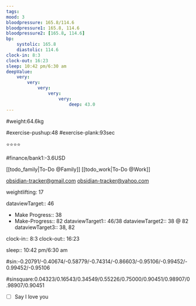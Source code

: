 ```yaml
---
tags: 
mood: 3
bloodpressure: 165.8/114.6
bloodpressure1: 165.8, 114.6
bloodpressure2: [165.8, 114.6]
bp:
    systolic: 165.8
    diastolic: 114.6
clock-in: 8:3
clock-out: 16:23
sleep: 10:42 pm/6:30 am
deepValue: 
    very: 
        very: 
            very: 
                very: 
                    very: 
                        deep: 43.0
---
```


#weight:64.6kg

#exercise-pushup:48
#exercise-plank:93sec


⭐⭐⭐⭐


#finance/bank1:-3.6USD

[[todo_family|To-Do @Family]]
[[todo_work|To-Do @Work]]

obsidian-tracker@gmail.com
obsidian-tracker@yahoo.com

weightlifting: 17

dataviewTarget:: 46
- Make Progress:: 38
- Make-Progress:: 82
dataviewTarget1:: 46/38
dataviewTarget2:: 38 @ 82
dataviewTarget3:: 38, 82

clock-in:: 8:3
clock-out:: 16:23

sleep:: 10:42 pm/6:30 am

#sin:-0.20791/-0.40674/-0.58779/-0.74314/-0.86603/-0.95106/-0.99452/-0.99452/-0.95106

#sinsquare:0.04323/0.16543/0.34549/0.55226/0.75000/0.90451/0.98907/0.98907/0.90451

- [ ] Say I love you

